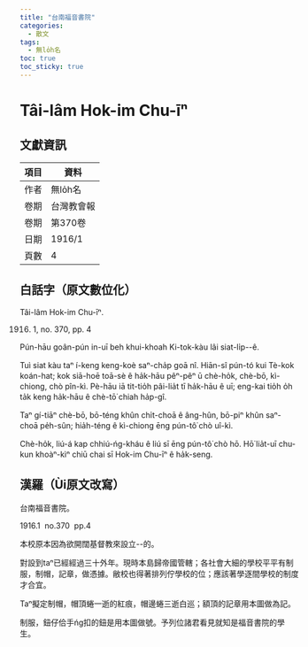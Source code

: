 ```yaml
---
title: "台南福音書院"
categories:
  - 散文
tags:
  - 無lo̍h名
toc: true
toc_sticky: true
---
```


# Tâi-lâm Hok-im Chu-īⁿ

## 文獻資訊

| 項目 | 資料 |
|---|---|
| 作者 | 無lo̍h名 |
| 卷期 | 台灣教會報 |
| 卷期 | 第370卷 |
| 日期 | 1916/1 |
| 頁數 | 4 |

## 白話字（原文數位化）

Tâi-lâm Hok-im Chu-īⁿ.

1916. 1, no. 370, pp. 4

Pún-hāu goân-pún in-uī beh khui-khoah Ki-tok-kàu lâi siat-li̍p--ê.

Tuì siat kàu taⁿ í-keng keng-koè saⁿ-cha̍p goā nî. Hiān-sî pún-tó kui Tè-kok koán-hat; kok siā-hoē toā-sè ê ha̍k-hāu pêⁿ-pêⁿ ū chè-ho̍k, chè-bō, kì-chiong, chò pîn-kì. Pè-hāu iā tit-tio̍h pâi-lia̍t tī ha̍k-hāu ê uī; eng-kai tio̍h o̍h ta̍k keng ha̍k-hāu ê chè-tō͘ chiah ha̍p-gî.

Taⁿ gí-tiāⁿ chè-bō, bō-téng khûn chi̍t-choā ê âng-hûn, bō-piⁿ khûn saⁿ-choā pe̍h-sûn; hia̍h-téng ê kì-chiong ēng pún-tô͘ chò uî-kì.

Chè-ho̍k, liú-á kap chhiú-ńg-kháu ê liú sī ēng pún-tô͘ chò hō. Hō͘ lia̍t-uī chu-kun khoàⁿ-kìⁿ chiū chai sī Hok-im Chu-īⁿ ê ha̍k-seng.

## 漢羅（Ùi原文改寫）

台南福音書院。

1916.1  no.370  pp.4

本校原本因為欲開闊基督教來設立--的。

對設到taⁿ已經經過三十外年。現時本島歸帝國管轄；各社會大細的學校平平有制服，制帽，記章，做憑據。敝校也得著排列佇學校的位；應該著學逐間學校的制度才合宜。

Taⁿ擬定制帽，帽頂蜷一逝的紅痕，帽邊蜷三逝白巡；額頂的記章用本圖做為記。

制服，鈕仔佮手ńg扣的鈕是用本圖做號。予列位諸君看見就知是福音書院的學生。

